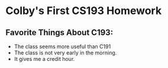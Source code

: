 # Colby's First CS193 Homework
## Favorite Things About C193:
  - The class seems more useful than C191
  - The class is not very early in the morning.
  - It gives me a credit hour.
